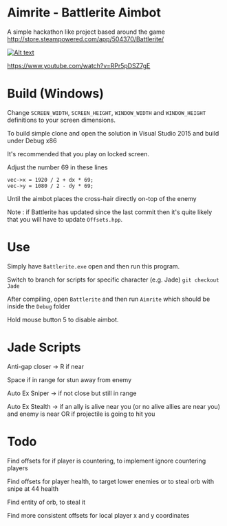 # Aimrite - Battlerite Aimbot
A simple hackathon like project based around the game http://store.steampowered.com/app/504370/Battlerite/

[![Alt text](https://img.youtube.com/vi/RPr5pDSZ7gE/0.jpg)](https://www.youtube.com/watch?v=RPr5pDSZ7gE)

https://www.youtube.com/watch?v=RPr5pDSZ7gE

# Build (Windows)
Change ```SCREEN_WIDTH```, ```SCREEN_HEIGHT```, ```WINDOW_WIDTH``` and ```WINDOW_HEIGHT``` definitions to your screen dimensions.

To build simple clone and open the solution in Visual Studio 2015 and build under Debug x86

It's recommended that you play on locked screen.

Adjust the number 69 in these lines
```
vec->x = 1920 / 2 + dx * 69;
vec->y = 1080 / 2 - dy * 69;
```
Until the aimbot places the cross-hair directly on-top of the enemy


Note : if Battlerite has updated since the last commit then it's quite likely that you will have to update ```Offsets.hpp```.

# Use
Simply have ```Battlerite.exe``` open and then run this program.

Switch to branch for scripts for specific character (e.g. Jade)
```git checkout Jade```

After compiling, open ```Battlerite``` and then run ```Aimrite``` which should be inside the ```Debug``` folder

Hold mouse button 5 to disable aimbot.

# Jade Scripts
Anti-gap closer -> R if near

Space if in range for stun away from enemy

Auto Ex Sniper -> if not close but still in range

Auto Ex Stealth -> if an ally is alive near you (or no alive allies are near you) and enemy is near OR if projectile is going to hit you


# Todo
Find offsets for if player is countering, to implement ignore countering players

Find offsets for player health, to target lower enemies or to steal orb with snipe at 44 health

Find entity of orb, to steal it

Find more consistent offsets for local player x and y coordinates
